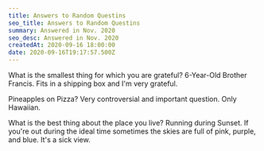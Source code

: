 ```yaml
---
title: Answers to Random Questins 
seo_title: Answers to Random Questins
summary: Answered in Nov. 2020
seo_desc: Answered in Nov. 2020
createdAt: 2020-09-16 18:00:00
date: 2020-09-16T19:17:57.500Z
---
```


What is the smallest thing for which you are grateful?
  6-Year-Old Brother Francis. Fits in a shipping box and I'm very grateful.


Pineapples on Pizza?
  Very controversial and important question. Only Hawaiian.


What is the best thing about the place you live?
  Running during Sunset. If you're out during the ideal time sometimes the skies are full of pink, purple, and blue. It's a sick view.


